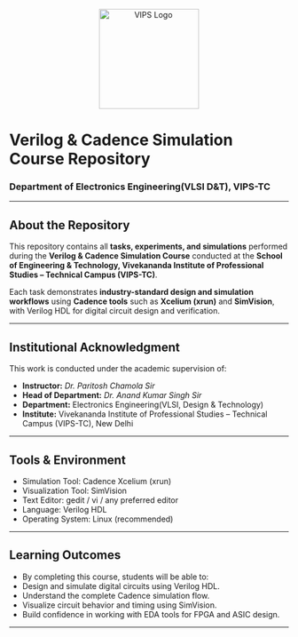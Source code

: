 <p align="center">
  <img src="https://github.com/user-attachments/assets/825906c6-9542-4b41-9645-1ce28e980a7e" alt="VIPS Logo" width="180"/>
</p>


# Verilog & Cadence Simulation Course Repository  
### Department of Electronics Engineering(VLSI D&T), VIPS-TC  

---

## About the Repository

This repository contains all **tasks, experiments, and simulations** performed during the **Verilog & Cadence Simulation Course** conducted at the **School of Engineering & Technology, Vivekananda Institute of Professional Studies – Technical Campus (VIPS-TC)**.  

Each task demonstrates **industry-standard design and simulation workflows** using **Cadence tools** such as **Xcelium (xrun)** and **SimVision**, with Verilog HDL for digital circuit design and verification.

---

## Institutional Acknowledgment

This work is conducted under the academic supervision of:

- **Instructor:** *Dr. Paritosh Chamola Sir*  
- **Head of Department:** *Dr. Anand Kumar Singh Sir*  
- **Department:** Electronics Engineering(VLSI, Design & Technology)  
- **Institute:** Vivekananda Institute of Professional Studies – Technical Campus (VIPS-TC), New Delhi  

---

## Tools & Environment

- Simulation Tool: Cadence Xcelium (xrun)
- Visualization Tool: SimVision
- Text Editor: gedit / vi / any preferred editor
- Language: Verilog HDL
- Operating System: Linux (recommended)

---

## Learning Outcomes

- By completing this course, students will be able to:
- Design and simulate digital circuits using Verilog HDL.
- Understand the complete Cadence simulation flow.
- Visualize circuit behavior and timing using SimVision.
- Build confidence in working with EDA tools for FPGA and ASIC design.

---
